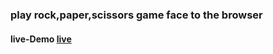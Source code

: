 ### play rock,paper,scissors game face to the browser

#### live-Demo [live](https://hakikiahmeddjeber.github.io/Rock-paper-scissors)
